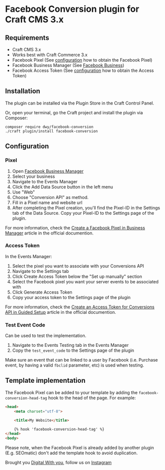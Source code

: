 # Facebook Conversion plugin for Craft CMS 3.x

## Requirements

- Craft CMS 3.x
- Works best with Craft Commerce 3.x
- Facebook Pixel (See [configuration](#pixel) how to obtain the Facebook Pixel)
- Facebook Business Manager (See [Facebook Business](https://business.facebook.com/))
- Facebook Access Token (See [configuration](#access-token) how to obtain the Access Token)

## Installation

The plugin can be installed via the Plugin Store in the Craft Control Panel.

Or, open your terminal, go the Craft project and install the plugin via Composer:

```
composer require dwy/facebook-conversion
./craft plugin/install facebook-conversion
```

## Configuration

### Pixel

1. Open [Facebook Business Manager](https://business.facebook.com)
2. Select your business
3. Navigate to the Events Manager
4. Click the Add Data Source button in the left menu
5. Use "Web"
6. Choose "Conversion API" as method.
7. Fill in a Pixel name and website url
8. After completing the Pixel creation, you'll find the Pixel-ID in the Settings tab of the Data Source. Copy your Pixel-ID to the Settings page of the plugin. 

For more information, check the [Create a Facebook Pixel in Business Manager](https://www.facebook.com/business/help/314143995668266?id=1205376682832142) article in the official documention.


### Access Token

In the Events Manager:

1. Select the pixel you want to associate with your Conversions API
2. Navigate to the Settings tab
3. Click Create Access Token below the "Set up manually" section
4. Select the Facebook pixel you want your server events to be associated with
5. Click Generate Access Token
6. Copy your access token to the Settings page of the plugin

For more information, check the [Create an Access Token for Conversions API in Guided Setup](https://www.facebook.com/business/help/1341993546002479) article in the official documention.


### Test Event Code

Can be used to test the implementation.

1. Navigate to the Events Testing tab in the Events Manager
2. Copy the `test_event_code` to the Settings page of the plugin

Make sure an event that can be linked to a user by Facebook (i.e. Purchase event, by having a valid `fbclid` parameter, etc) is used when testing.


## Template implementation

The Facebook Pixel can be added to your template by adding the `facebook-conversion-head-tag` hook to the head of the page. For example:

```html
<head>
    <meta charset="utf-8">

    <title>My Website</title>

    {% hook 'facebook-conversion-head-tag' %}
</head>
<body>
```

Please note, when the Facebook Pixel is already added by another plugin (E.g. SEOmatic) don't add the template hook to avoid duplication.


Brought you [Digital With you](https://digitalwithyou.com), follow us on [Instagram](https://www.instagram.com/digitalwithyou/)
